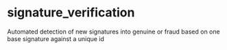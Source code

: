 # signature_verification
Automated detection of new signatures into genuine or fraud based on one base signature against a unique id
